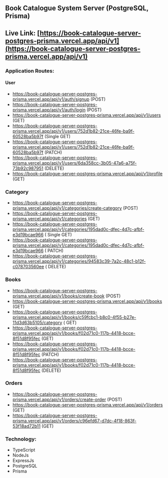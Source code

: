 ## Book Catalogue System Server (PostgreSQL, Prisma)

## Live Link:  [https://book-catalogue-server-postgres-prisma.vercel.app/api/v1](https://book-catalogue-server-postgres-prisma.vercel.app/api/v1)

### Application Routes:

#### User

- https://book-catalogue-server-postgres-prisma.vercel.app/api/v1/auth/signup (POST)
- https://book-catalogue-server-postgres-prisma.vercel.app/api/v1/auth/login (POST)
- https://book-catalogue-server-postgres-prisma.vercel.app/api/v1/users (GET)
- https://book-catalogue-server-postgres-prisma.vercel.app/api/v1/users/752d1b82-21ce-46fe-ba9f-60528ba5b97f (Single
  GET)
- https://book-catalogue-server-postgres-prisma.vercel.app/api/v1/users/752d1b82-21ce-46fe-ba9f-60528ba5b97f (PATCH)
- https://book-catalogue-server-postgres-prisma.vercel.app/api/v1/users/6da358cc-3b05-47a6-a75f-73b92c987951 (DELETE)
- https://book-catalogue-server-postgres-prisma.vercel.app/api/v1/profile (GET)

### Category

- https://book-catalogue-server-postgres-prisma.vercel.app/api/v1/categories/create-category (POST)
- https://book-catalogue-server-postgres-prisma.vercel.app/api/v1/categories (GET)
- https://book-catalogue-server-postgres-prisma.vercel.app/api/v1/categories/195dad0c-dfec-4d7c-afbf-e3d19bcae966 (
  Single GET)
- https://book-catalogue-server-postgres-prisma.vercel.app/api/v1/categories/195dad0c-dfec-4d7c-afbf-e3d19bcae966 (
  PATCH)
- https://book-catalogue-server-postgres-prisma.vercel.app/api/v1/categories/94583c39-7a2c-48c1-b12f-c078703560ee (
  DELETE)

### Books

- https://book-catalogue-server-postgres-prisma.vercel.app/api/v1/books/create-book (POST)
- https://book-catalogue-server-postgres-prisma.vercel.app/api/v1/books (GET)
- https://book-catalogue-server-postgres-prisma.vercel.app/api/v1/books/c59fcbc1-b8c0-4f55-b27e-11d3d63b5105/category (
  GET)
- https://book-catalogue-server-postgres-prisma.vercel.app/api/v1/books/f02d71c0-117b-4418-bcce-8f51d8f95fec (GET)
- https://book-catalogue-server-postgres-prisma.vercel.app/api/v1/books/f02d71c0-117b-4418-bcce-8f51d8f95fec (PATCH)
- https://book-catalogue-server-postgres-prisma.vercel.app/api/v1/books/f02d71c0-117b-4418-bcce-8f51d8f95fec (DELETE)

### Orders

- https://book-catalogue-server-postgres-prisma.vercel.app/api/v1/orders/create-order (POST)
- https://book-catalogue-server-postgres-prisma.vercel.app/api/v1/orders (GET)
- https://book-catalogue-server-postgres-prisma.vercel.app/api/v1/orders/c96efd67-d7dc-4f18-863f-53f18ad72b11 (GET)

### Technology:

- TypeScript
- NodeJs
- ExpressJs
- PostgreSQL
- Prisma